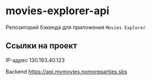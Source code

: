 # movies-explorer-api
Репозиторий бэкенда для приложения `Movies Explorer`

## Ссылки на проект

IP-адрес 130.193.40.123

Backend https://api.mymovies.nomoreparties.sbs
